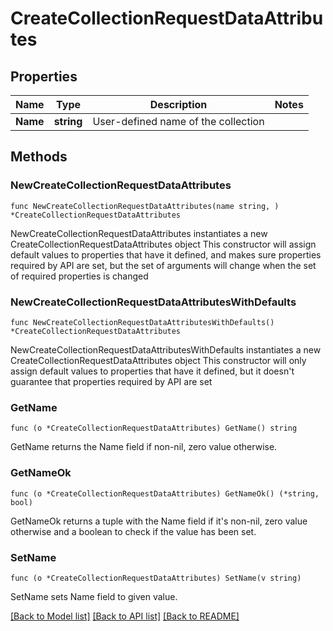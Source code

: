 # CreateCollectionRequestDataAttributes

## Properties

Name | Type | Description | Notes
------------ | ------------- | ------------- | -------------
**Name** | **string** | User-defined name of the collection | 

## Methods

### NewCreateCollectionRequestDataAttributes

`func NewCreateCollectionRequestDataAttributes(name string, ) *CreateCollectionRequestDataAttributes`

NewCreateCollectionRequestDataAttributes instantiates a new CreateCollectionRequestDataAttributes object
This constructor will assign default values to properties that have it defined,
and makes sure properties required by API are set, but the set of arguments
will change when the set of required properties is changed

### NewCreateCollectionRequestDataAttributesWithDefaults

`func NewCreateCollectionRequestDataAttributesWithDefaults() *CreateCollectionRequestDataAttributes`

NewCreateCollectionRequestDataAttributesWithDefaults instantiates a new CreateCollectionRequestDataAttributes object
This constructor will only assign default values to properties that have it defined,
but it doesn't guarantee that properties required by API are set

### GetName

`func (o *CreateCollectionRequestDataAttributes) GetName() string`

GetName returns the Name field if non-nil, zero value otherwise.

### GetNameOk

`func (o *CreateCollectionRequestDataAttributes) GetNameOk() (*string, bool)`

GetNameOk returns a tuple with the Name field if it's non-nil, zero value otherwise
and a boolean to check if the value has been set.

### SetName

`func (o *CreateCollectionRequestDataAttributes) SetName(v string)`

SetName sets Name field to given value.



[[Back to Model list]](../README.md#documentation-for-models) [[Back to API list]](../README.md#documentation-for-api-endpoints) [[Back to README]](../README.md)


